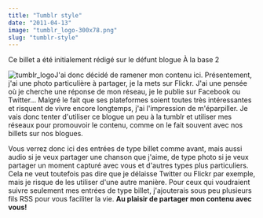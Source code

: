 ```yaml
---
title: "Tumblr style"
date: "2011-04-13"
image: "tumblr_logo-300x78.png"
slug: "tumblr-style"
---
```


Ce billet a été initialement rédigé sur le défunt blogue À la base 2

![](images/tumblr_logo-300x78.png "tumblr_logo")J'ai donc décidé de ramener mon contenu ici. Présentement, j'ai une photo particulière à partager, je la mets sur Flickr. J'ai une pensée où je cherche une réponse de mon réseau, je le publie sur Facebook ou Twitter... Malgré le fait que ses plateformes soient toutes très intéressantes et risquent de vivre encore longtemps, j'ai l'impression de m'éparpiller. Je vais donc tenter d'utiliser ce blogue un peu à la tumblr et utiliser mes réseaux pour promouvoir le contenu, comme on le fait souvent avec nos billets sur nos blogues.

Vous verrez donc ici des entrées de type billet comme avant, mais aussi audio si je veux partager une chanson que j'aime, de type photo si je veux partager un moment capturé avec vous et d'autres types plus particuliers. Cela ne veut toutefois pas dire que je délaisse Twitter ou Flickr par exemple, mais je risque de les utiliser d'une autre manière. Pour ceux qui voudraient suivre seulement mes entrées de type billet, j'ajouterais sous peu plusieurs fils RSS pour vous faciliter la vie. **Au plaisir de partager mon contenu avec vous!**
